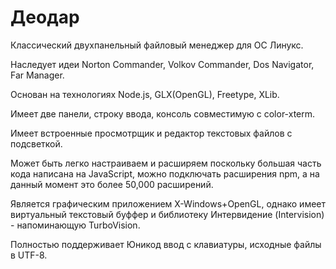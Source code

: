 Деодар
======

Классический двухпанельный файловый менеджер для ОС Линукс.

Наследует идеи Norton Commander, Volkov Commander, Dos Navigator, Far Manager.

Основан на технологиях Node.js, GLX(OpenGL), Freetype, XLib.

Имеет две панели, строку ввода, консоль совместимую с color-xterm.

Имеет встроенные просмотрщик и редактор текстовых файлов с подсветкой.

Может быть легко настраиваем и расширяем поскольку большая часть кода написана на JavaScript, можно подключать расширения npm, а на данный момент это более 50,000 расширений. 

Является графическим приложением X-Windows+OpenGL, однако имеет виртуальный текстовый буффер и библиотеку Интервидение (Intervision) - напоминающую TurboVision.

Полностью поддерживает Юникод ввод с клавиатуры, исходные файлы в UTF-8.

